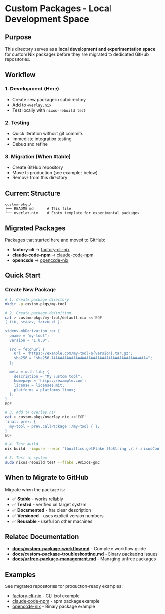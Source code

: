# Custom Packages - Local Development Space

## Purpose

This directory serves as a **local development and experimentation space** for custom Nix packages before they are migrated to dedicated GitHub repositories.

## Workflow

### 1. Development (Here)
- Create new package in subdirectory
- Add to `overlay.nix`
- Test locally with `nixos-rebuild test`

### 2. Testing
- Quick iteration without git commits
- Immediate integration testing
- Debug and refine

### 3. Migration (When Stable)
- Create GitHub repository
- Move to production (see examples below)
- Remove from this directory

## Current Structure

```
custom-pkgs/
├── README.md      # This file
└── overlay.nix    # Empty template for experimental packages
```

## Migrated Packages

Packages that started here and moved to GitHub:

- **factory-cli** → [factory-cli-nix](https://github.com/GutMutCode/factory-cli-nix)
- **claude-code-npm** → [claude-code-npm](https://github.com/GutMutCode/claude-code-npm)
- **opencode** → [opencode-nix](https://github.com/GutMutCode/opencode-nix)

## Quick Start

### Create New Package

```bash
# 1. Create package directory
mkdir -p custom-pkgs/my-tool

# 2. Create package definition
cat > custom-pkgs/my-tool/default.nix <<'EOF'
{ lib, stdenv, fetchurl }:

stdenv.mkDerivation rec {
  pname = "my-tool";
  version = "1.0.0";

  src = fetchurl {
    url = "https://example.com/my-tool-${version}.tar.gz";
    sha256 = "sha256-AAAAAAAAAAAAAAAAAAAAAAAAAAAAAAAAAAAAAAAAAAA=";
  };

  meta = with lib; {
    description = "My custom tool";
    homepage = "https://example.com";
    license = licenses.mit;
    platforms = platforms.linux;
  };
}
EOF

# 3. Add to overlay.nix
cat > custom-pkgs/overlay.nix <<'EOF'
final: prev: {
  my-tool = prev.callPackage ./my-tool { };
}
EOF

# 4. Test build
nix build --impure --expr '(builtins.getFlake (toString ./.)).nixosConfigurations.nixos-gmc.pkgs.my-tool'

# 5. Test in system
sudo nixos-rebuild test --flake .#nixos-gmc
```

## When to Migrate to GitHub

Migrate when the package is:
- ✅ **Stable** - works reliably
- ✅ **Tested** - verified on target system
- ✅ **Documented** - has clear description
- ✅ **Versioned** - uses explicit version numbers
- ✅ **Reusable** - useful on other machines

## Related Documentation

- **[docs/custom-package-workflow.md](../docs/custom-package-workflow.md)** - Complete workflow guide
- **[docs/custom-package-troubleshooting.md](../docs/custom-package-troubleshooting.md)** - Binary packaging issues
- **[docs/unfree-package-management.md](../docs/unfree-package-management.md)** - Managing unfree packages

## Examples

See migrated repositories for production-ready examples:
- [factory-cli-nix](https://github.com/GutMutCode/factory-cli-nix) - CLI tool example
- [claude-code-npm](https://github.com/GutMutCode/claude-code-npm) - npm package example
- [opencode-nix](https://github.com/GutMutCode/opencode-nix) - Binary package example
